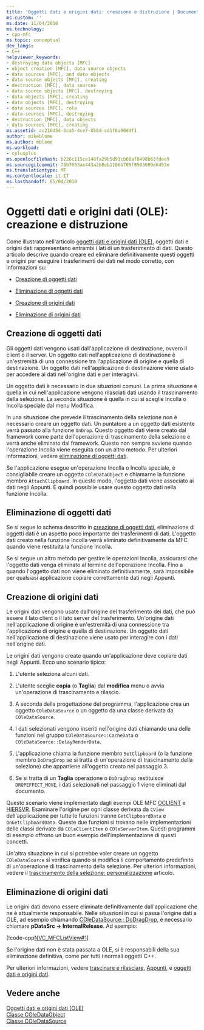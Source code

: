 ```yaml
---
title: 'Oggetti dati e origini dati: creazione e distruzione | Documenti Microsoft'
ms.custom: ''
ms.date: 11/04/2016
ms.technology:
- cpp-mfc
ms.topic: conceptual
dev_langs:
- C++
helpviewer_keywords:
- destroying data objects [MFC]
- object creation [MFC], data source objects
- data sources [MFC], and data objects
- data source objects [MFC], creating
- destruction [MFC], data sources
- data source objects [MFC], destroying
- data objects [MFC], creating
- data objects [MFC], destroying
- data sources [MFC], role
- data sources [MFC], destroying
- destruction [MFC], data objects
- data sources [MFC], creating
ms.assetid: ac216d54-3ca5-4ce7-850d-cd1f6a90d4f1
author: mikeblome
ms.author: mblome
ms.workload:
- cplusplus
ms.openlocfilehash: b226c115ce148fa29b5d93cb60af8498b63fdee9
ms.sourcegitcommit: 76b7653ae443a2b8eb1186b789f8503609d6453e
ms.translationtype: MT
ms.contentlocale: it-IT
ms.lasthandoff: 05/04/2018
---
```

# <a name="data-objects-and-data-sources-creation-and-destruction"></a>Oggetti dati e origini dati (OLE): creazione e distruzione
Come illustrato nell'articolo [oggetti dati e origini dati (OLE)](../mfc/data-objects-and-data-sources-ole.md), oggetti dati e origini dati rappresentano entrambi i lati di un trasferimento di dati. Questo articolo descrive quando creare ed eliminare definitivamente questi oggetti e origini per eseguire i trasferimenti dei dati nel modo corretto, con informazioni su:  
  
-   [Creazione di oggetti dati](#_core_creating_data_objects)  
  
-   [Eliminazione di oggetti dati](#_core_destroying_data_objects)  
  
-   [Creazione di origini dati](#_core_creating_data_sources)  
  
-   [Eliminazione di origini dati](#_core_destroying_data_sources)  
  
##  <a name="_core_creating_data_objects"></a> Creazione di oggetti dati  
 Gli oggetti dati vengono usati dall'applicazione di destinazione, ovvero il client o il server. Un oggetto dati nell'applicazione di destinazione è un'estremità di una connessione tra l'applicazione di origine e quella di destinazione. Un oggetto dati nell'applicazione di destinazione viene usato per accedere ai dati nell'origine dati e per interagirvi.  
  
 Un oggetto dati è necessario in due situazioni comuni. La prima situazione è quella in cui nell'applicazione vengono rilasciati dati usando il trascinamento della selezione. La seconda situazione è quella in cui si sceglie Incolla o Incolla speciale dal menu Modifica.  
  
 In una situazione che prevede il trascinamento della selezione non è necessario creare un oggetto dati. Un puntatore a un oggetto dati esistente verrà passato alla funzione `OnDrop`. Questo oggetto dati viene creato dal framework come parte dell'operazione di trascinamento della selezione e verrà anche eliminato dal framework. Questo non sempre avviene quando l'operazione Incolla viene eseguita con un altro metodo. Per ulteriori informazioni, vedere [eliminazione di oggetti dati](#_core_destroying_data_objects).  
  
 Se l'applicazione esegue un'operazione Incolla o Incolla speciale, è consigliabile creare un oggetto `COleDataObject` e chiamarne la funzione membro `AttachClipboard`. In questo modo, l'oggetto dati viene associato ai dati negli Appunti. È quindi possibile usare questo oggetto dati nella funzione Incolla.  
  
##  <a name="_core_destroying_data_objects"></a> Eliminazione di oggetti dati  
 Se si segue lo schema descritto in [creazione di oggetti dati](#_core_creating_data_objects), eliminazione di oggetti dati è un aspetto poco importante dei trasferimenti di dati. L'oggetto dati creato nella funzione Incolla verrà eliminato definitivamente da MFC quando viene restituita la funzione Incolla.  
  
 Se si segue un altro metodo per gestire le operazioni Incolla, assicurarsi che l'oggetto dati venga eliminato al termine dell'operazione Incolla. Fino a quando l'oggetto dati non viene eliminato definitivamente, sarà impossibile per qualsiasi applicazione copiare correttamente dati negli Appunti.  
  
##  <a name="_core_creating_data_sources"></a> Creazione di origini dati  
 Le origini dati vengono usate dall'origine del trasferimento dei dati, che può essere il lato client o il lato server del trasferimento. Un'origine dati nell'applicazione di origine è un'estremità di una connessione tra l'applicazione di origine e quella di destinazione. Un oggetto dati nell'applicazione di destinazione viene usato per interagire con i dati nell'origine dati.  
  
 Le origini dati vengono create quando un'applicazione deve copiare dati negli Appunti. Ecco uno scenario tipico:  
  
1.  L'utente seleziona alcuni dati.  
  
2.  L'utente sceglie **copia** (o **Taglia**) dal **modifica** menu o avvia un'operazione di trascinamento e rilascio.  
  
3.  A seconda della progettazione del programma, l'applicazione crea un oggetto `COleDataSource` o un oggetto da una classe derivata da `COleDataSource`.  
  
4.  I dati selezionati vengono inseriti nell'origine dati chiamando una delle funzioni nel gruppo `COleDataSource::CacheData` o `COleDataSource::DelayRenderData`.  
  
5.  L'applicazione chiama la funzione membro `SetClipboard` (o la funzione membro `DoDragDrop` se si tratta di un'operazione di trascinamento della selezione) che appartiene all'oggetto creato nel passaggio 3.  
  
6.  Se si tratta di un **Taglia** operazione o `DoDragDrop` restituisce `DROPEFFECT_MOVE`, i dati selezionati nel passaggio 1 viene eliminati dal documento.  
  
 Questo scenario viene implementato dagli esempi OLE MFC [OCLIENT](../visual-cpp-samples.md) e [HIERSVR](../visual-cpp-samples.md). Esaminare l'origine per ogni classe derivata da `CView` dell'applicazione per tutte le funzioni tranne `GetClipboardData` e `OnGetClipboardData`. Queste due funzioni si trovano nelle implementazioni delle classi derivate da `COleClientItem` o `COleServerItem`. Questi programmi di esempio offrono un buon esempio dell'implementazione di questi concetti.  
  
 Un'altra situazione in cui si potrebbe voler creare un oggetto `COleDataSource` si verifica quando si modifica il comportamento predefinito di un'operazione di trascinamento della selezione. Per ulteriori informazioni, vedere il [trascinamento della selezione: personalizzazione](../mfc/drag-and-drop-customizing.md) articolo.  
  
##  <a name="_core_destroying_data_sources"></a> Eliminazione di origini dati  
 Le origini dati devono essere eliminate definitivamente dall'applicazione che ne è attualmente responsabile. Nelle situazioni in cui si passa l'origine dati a OLE, ad esempio chiamando [COleDataSource:: DoDragDrop](../mfc/reference/coledatasource-class.md#dodragdrop), è necessario chiamare **pDataSrc -> InternalRelease**. Ad esempio:  
  
 [!code-cpp[NVC_MFCListView#1](../atl/reference/codesnippet/cpp/data-objects-and-data-sources-creation-and-destruction_1.cpp)]  
  
 Se l'origine dati non è stata passata a OLE, si è responsabili della sua eliminazione definitiva, come per tutti i normali oggetti C++.  
  
 Per ulteriori informazioni, vedere [trascinare e rilasciare](../mfc/drag-and-drop-ole.md), [Appunti](../mfc/clipboard.md), e [oggetti dati e origini dati](../mfc/data-objects-and-data-sources-manipulation.md).  
  
## <a name="see-also"></a>Vedere anche  
 [Oggetti dati e origini dati (OLE)](../mfc/data-objects-and-data-sources-ole.md)   
 [Classe COleDataObject](../mfc/reference/coledataobject-class.md)   
 [Classe COleDataSource](../mfc/reference/coledatasource-class.md)
